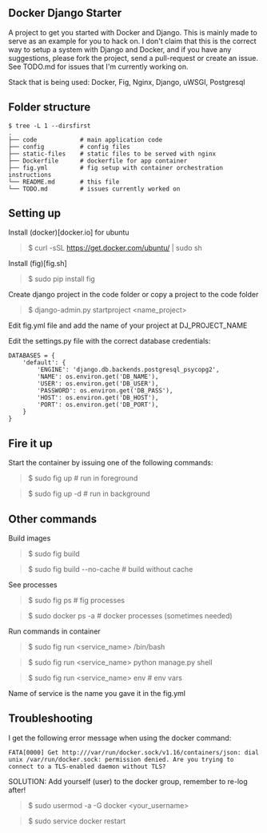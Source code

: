 Docker Django Starter
---------------------

A project to get you started with Docker and Django. This is mainly made to
serve as an example for you to hack on. I don't claim that this is the
correct way to setup a system with Django and Docker, and if you have any
suggestions, please fork the project, send a pull-request or create an issue.
See TODO.md for issues that I'm currently working on.

Stack that is being used: Docker, Fig, Nginx, Django, uWSGI, Postgresql

## Folder structure

```
$ tree -L 1 --dirsfirst
.
├── code            # main application code
├── config          # config files
├── static-files    # static files to be served with nginx
├── Dockerfile      # dockerfile for app container
├── fig.yml         # fig setup with container orchestration instructions
└── README.md       # this file
└── TODO.md         # issues currently worked on

```

## Setting up
Install (docker)[docker.io] for ubuntu
> $ curl -sSL https://get.docker.com/ubuntu/ | sudo sh

Install (fig)[fig.sh]
> $ sudo pip install fig

Create django project in the code folder or copy a project to the code folder
> $ django-admin.py startproject <name_project>

Edit fig.yml file and add the name of your project at DJ_PROJECT_NAME

Edit the settings.py file with the correct database credentials:

```
DATABASES = {
    'default': {
        'ENGINE': 'django.db.backends.postgresql_psycopg2',
        'NAME': os.environ.get('DB_NAME'),
        'USER': os.environ.get('DB_USER'),
        'PASSWORD': os.environ.get('DB_PASS'),
        'HOST': os.environ.get('DB_HOST'),
        'PORT': os.environ.get('DB_PORT'),
    }
}
```

## Fire it up
Start the container by issuing one of the following commands:
> $ sudo fig up             # run in foreground

> $ sudo fig up -d          # run in background

## Other commands
Build images
> $ sudo fig build

> $ sudo fig build --no-cache       # build without cache

See processes
> $ sudo fig ps             # fig processes

> $ sudo docker ps -a       # docker processes (sometimes needed)

Run commands in container
> $ sudo fig run <service_name> /bin/bash

> $ sudo fig run <service_name> python manage.py shell

> $ sudo fig run <service_name> env                         # env vars

Name of service is the name you gave it in the fig.yml

## Troubleshooting
I get the following error message when using the docker command:

```
FATA[0000] Get http:///var/run/docker.sock/v1.16/containers/json: dial unix /var/run/docker.sock: permission denied. Are you trying to connect to a TLS-enabled daemon without TLS? 

```

SOLUTION: Add yourself (user) to the docker group, remember to re-log after!
> $ sudo usermod -a -G docker <your_username>

> $ sudo service docker restart
